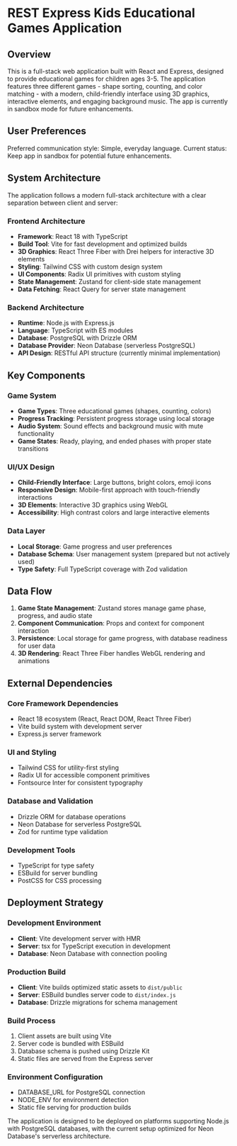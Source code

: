 # REST Express Kids Educational Games Application

## Overview

This is a full-stack web application built with React and Express, designed to provide educational games for children ages 3-5. The application features three different games - shape sorting, counting, and color matching - with a modern, child-friendly interface using 3D graphics, interactive elements, and engaging background music. The app is currently in sandbox mode for future enhancements.

## User Preferences

Preferred communication style: Simple, everyday language.
Current status: Keep app in sandbox for potential future enhancements.

## System Architecture

The application follows a modern full-stack architecture with a clear separation between client and server:

### Frontend Architecture
- **Framework**: React 18 with TypeScript
- **Build Tool**: Vite for fast development and optimized builds
- **3D Graphics**: React Three Fiber with Drei helpers for interactive 3D elements
- **Styling**: Tailwind CSS with custom design system
- **UI Components**: Radix UI primitives with custom styling
- **State Management**: Zustand for client-side state management
- **Data Fetching**: React Query for server state management

### Backend Architecture
- **Runtime**: Node.js with Express.js
- **Language**: TypeScript with ES modules
- **Database**: PostgreSQL with Drizzle ORM
- **Database Provider**: Neon Database (serverless PostgreSQL)
- **API Design**: RESTful API structure (currently minimal implementation)

## Key Components

### Game System
- **Game Types**: Three educational games (shapes, counting, colors)
- **Progress Tracking**: Persistent progress storage using local storage
- **Audio System**: Sound effects and background music with mute functionality
- **Game States**: Ready, playing, and ended phases with proper state transitions

### UI/UX Design
- **Child-Friendly Interface**: Large buttons, bright colors, emoji icons
- **Responsive Design**: Mobile-first approach with touch-friendly interactions
- **3D Elements**: Interactive 3D graphics using WebGL
- **Accessibility**: High contrast colors and large interactive elements

### Data Layer
- **Local Storage**: Game progress and user preferences
- **Database Schema**: User management system (prepared but not actively used)
- **Type Safety**: Full TypeScript coverage with Zod validation

## Data Flow

1. **Game State Management**: Zustand stores manage game phase, progress, and audio state
2. **Component Communication**: Props and context for component interaction
3. **Persistence**: Local storage for game progress, with database readiness for user data
4. **3D Rendering**: React Three Fiber handles WebGL rendering and animations

## External Dependencies

### Core Framework Dependencies
- React 18 ecosystem (React, React DOM, React Three Fiber)
- Vite build system with development server
- Express.js server framework

### UI and Styling
- Tailwind CSS for utility-first styling
- Radix UI for accessible component primitives
- Fontsource Inter for consistent typography

### Database and Validation
- Drizzle ORM for database operations
- Neon Database for serverless PostgreSQL
- Zod for runtime type validation

### Development Tools
- TypeScript for type safety
- ESBuild for server bundling
- PostCSS for CSS processing

## Deployment Strategy

### Development Environment
- **Client**: Vite development server with HMR
- **Server**: tsx for TypeScript execution in development
- **Database**: Neon Database with connection pooling

### Production Build
- **Client**: Vite builds optimized static assets to `dist/public`
- **Server**: ESBuild bundles server code to `dist/index.js`
- **Database**: Drizzle migrations for schema management

### Build Process
1. Client assets are built using Vite
2. Server code is bundled with ESBuild
3. Database schema is pushed using Drizzle Kit
4. Static files are served from the Express server

### Environment Configuration
- DATABASE_URL for PostgreSQL connection
- NODE_ENV for environment detection
- Static file serving for production builds

The application is designed to be deployed on platforms supporting Node.js with PostgreSQL databases, with the current setup optimized for Neon Database's serverless architecture.